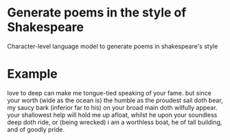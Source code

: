 # Generate poems in the style of Shakespeare
Character-level language model to generate poems in shakespeare's style
# Example
love to deep
can make me tongue-tied speaking of your fame.
but since your worth (wide as the ocean is)
the humble as the proudest sail doth bear,
my saucy bark (inferior far to his)
on your broad main doth wilfully appear.
your shallowest help will hold me up afloat,
whilst he upon your soundless deep doth ride,
or (being wrecked) i am a worthless boat,
he of tall building, and of goodly pride.
